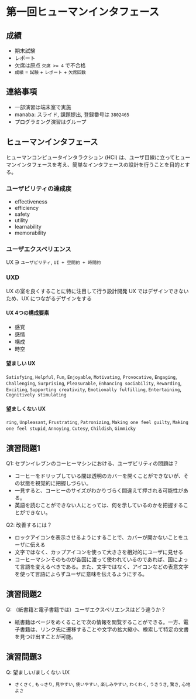 # 第一回ヒューマンインタフェース

## 成績

 * 期末試験
 * レポート
 * 欠席は原点 `欠席 >= 4` で不合格
 * `成績` = `試験` + `レポート` + `欠席回数`

## 連絡事項

 * 一部演習は端末室で実施
 * manaba: スライド, 課題提出, 登録番号は `3802465`
 * プログラミング演習はグループ

## ヒューマンインタフェース

ヒューマンコンピュータインタラクション (HCI) は、ユーザ目線に立ってヒューマンインタフェースを考え、簡単なインタフェースの設計を行うことを目的とする。

### ユーザビリティの達成度

 * effectiveness
 * efficiency
 * safety
 * utility
 * learnability
 * memorability

### ユーザエクスペリエンス

UX ∋ `ユーザビリティ`, `UI + 空間的 + 時間的`

### UXD

UX の室を良くすることに特に注目して行う設計開発
UX ではデザインできないため、UX につながるデザインをする

#### UX 4つの構成要素

 * 感覚
 * 感情
 * 構成
 * 時空

#### 望ましい UX

`Satisfying`, `Helpful`, `Fun`, `Enjoyable`,
`Motivating`, `Provocative`, `Engaging`, `Challenging`, `Surprising`,
`Pleasurable`, `Enhancing sociability`, `Rewarding`, `Exciting`,
`Supporting creativity`, `Emotionally fulfilling`, `Entertaining`, `Cognitively stimulating`

#### 望ましくない UX
`ring`, `Unpleasant`, `Frustrating`, `Patronizing`,
`Making one feel guilty`, `Making one feel stupid`,
`Annoying`, `Cutesy`, `Childish`, `Gimmicky`

## 演習問題1

Q1: セブンイレブンのコーヒーマシンにおける、ユーザビリティの問題は？

 * コーヒーをドリップしている間は透明のカバーを開くことができないが、その状態を視覚的に把握しづらい。
 * 一見すると、コーヒーのサイズがわかりづらく間違えて押される可能性がある。
 * 英語を読むことができない人にとっては、何を示しているのかを把握することができない。

Q2: 改善するには？

 * ロックアイコンを表示させるようにすることで、カバーが開かないことをユーザに伝える
 * 文字ではなく、カップアイコンを使って大きさを相対的にユーザに見せる
 * コーヒーマシンそのものが各国に渡って使われているのであれば、国によって言語を変えるべきである。また、文字ではなく、アイコンなどの表意文字を使って言語によらずユーザに意味を伝えるようにする。

## 演習問題2

Q: （紙書籍と電子書籍では）ユーザエクスペリエンスはどう違うか？

 * 紙書籍はページをめくることで次の情報を閲覧することができる。一方、電子書籍は、リンク先に遷移することや文字の拡大縮小、検索して特定の文書を見つけ出すことが可能。

## 演習問題3

Q: 望ましい/ましくない UX

 * `さくさく`, `もっさり`, `見やすい`, `使いやすい`, `楽しみやすい`, `わくわく`, `うきうき`, `驚き`, `心地よさ`

